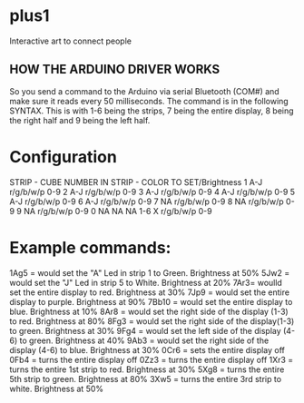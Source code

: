 # plus1
Interactive art to connect people

## HOW THE ARDUINO DRIVER WORKS
So you send a command to the Arduino via serial Bluetooth (COM#) and make sure it reads every 50 milliseconds. The command is  in the following SYNTAX. This is with 1-6 being the strips, 7 being the entire display, 8 being the right half and 9 being the left half.

# Configuration
STRIP - CUBE NUMBER IN STRIP - COLOR TO SET/Brightness
1	A-J	r/g/b/w/p	0-9
2	A-J	r/g/b/w/p	0-9
3	A-J	r/g/b/w/p	0-9
4	A-J	r/g/b/w/p	0-9
5	A-J	r/g/b/w/p	0-9
6	A-J	r/g/b/w/p	0-9
7	NA	r/g/b/w/p	0-9
8	NA	r/g/b/w/p	0-9
9	NA	r/g/b/w/p	0-9
0	NA	NA			NA
1-6 X   r/g/b/w/p  	0-9
# Example commands:
1Ag5 = would set the "A" Led in strip 1 to Green. Brightness at 50%
5Jw2 = would set the "J" Led in strip 5 to White. Brightness at 20%
7Ar3= woulld set the entire display to red. Brightness at 30%
7Jp9 = would set the entire display to purple. Brightness at 90%
7Bb10 = would set the entire display to blue. Brightness at 10%
8Ar8 = would set the right side of the display (1-3) to red. Brightness at 80%
8Fg3 = would set the right side of the display(1-3) to green. Brightness at 30%
9Fg4 = would set the left side of the display (4-6) to green. Brightness at 40%
9Ab3 = would set the right side of the display (4-6) to blue. Brightness at 30%
0Cr6 = sets the entire display off
0Fb4 = turns the entire display off
0Zz3 = turns the entire display off
1Xr3 = turns the entire 1st strip to red. Brightness at 30%
5Xg8 = turns the entire 5th strip to green. Brightness at 80%
3Xw5 = turns the entire 3rd strip to white. Brightness at 50%